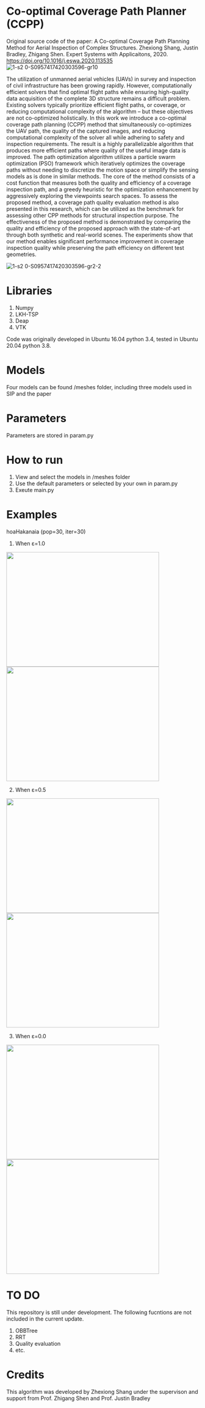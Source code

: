 # Co-optimal Coverage Path Planner (CCPP)

Original source code of the paper: 
A Co-optimal Coverage Path Planning Method for Aerial Inspection of Complex Structures. 
Zhexiong Shang, Justin Bradley, Zhigang Shen.
Expert Systems with Applicaitons, 2020.
https://doi.org/10.1016/j.eswa.2020.113535
![1-s2 0-S0957417420303596-gr10](https://github.com/szx0112/co-optimal-path-planning.github.io/assets/10392640/1638700c-252f-4b39-91a9-7060f5c9f546)

The utilization of unmanned aerial vehicles (UAVs) in survey and inspection of civil infrastructure has been growing rapidly. However, computationally efficient solvers that find optimal flight paths while ensuring high-quality data acquisition of the complete 3D structure remains a difficult problem. Existing solvers typically prioritize efficient flight paths, or coverage, or reducing computational complexity of the algorithm – but these objectives are not co-optimized holistically. In this work we introduce a co-optimal coverage path planning (CCPP) method that simultaneously co-optimizes the UAV path, the quality of the captured images, and reducing computational complexity of the solver all while adhering to safety and inspection requirements. The result is a highly parallelizable algorithm that produces more efficient paths where quality of the useful image data is improved. The path optimization algorithm utilizes a particle swarm optimization (PSO) framework which iteratively optimizes the coverage paths without needing to discretize the motion space or simplify the sensing models as is done in similar methods. The core of the method consists of a cost function that measures both the quality and efficiency of a coverage inspection path, and a greedy heuristic for the optimization enhancement by aggressively exploring the viewpoints search spaces. To assess the proposed method, a coverage path quality evaluation method is also presented in this research, which can be utilized as the benchmark for assessing other CPP methods for structural inspection purpose. The effectiveness of the proposed method is demonstrated by comparing the quality and efficiency of the proposed approach with the state-of-art through both synthetic and real-world scenes. The experiments show that our method enables significant performance improvement in coverage inspection quality while preserving the path efficiency on different test geometries.

![1-s2 0-S0957417420303596-gr2-2](https://github.com/szx0112/co-optimal-path-planning.github.io/assets/10392640/d7534f69-39fc-47d7-b763-0fd4cfdd4f57)

# Libraries
1. Numpy
2. LKH-TSP
3. Deap
4. VTK

Code was originally developed in Ubuntu 16.04 python 3.4, tested in Ubuntu 20.04 python 3.8.

# Models
Four models can be found /meshes folder, including three models used in SIP and the paper

# Parameters
Parameters are stored in param.py

# How to run
1. View and select the models in /meshes folder
2. Use the default parameters or selected by your own in param.py
3. Exeute main.py

# Examples
hoaHakanaia (pop=30, iter=30)
1. When ε=1.0
<img src="https://github.com/szx0112/co-optimal-path-planning.github.io/assets/10392640/1ff8fc05-c1e7-47d9-b9c0-f3c582336846" width="400" height="300">
<img src="https://github.com/szx0112/co-optimal-path-planning.github.io/assets/10392640/0788bc2a-e8c7-4fae-bbdf-08d8d9d97c67" width="400" height="300">

2. When ε=0.5
<img src="https://github.com/szx0112/co-optimal-path-planning.github.io/assets/10392640/f76c8a1c-141a-4f96-9104-83b5c6c42b72" width="400" height="300">
<img src="https://github.com/szx0112/co-optimal-path-planning.github.io/assets/10392640/88af7f1d-455d-44e1-9ff3-5d83517789be" width="400" height="300">

3. When ε=0.0
<img src="https://github.com/szx0112/co-optimal-path-planning.github.io/assets/10392640/3286fe4e-8d31-4467-973d-b7fb1774680e" width="400" height="300">
<img src="https://github.com/szx0112/co-optimal-path-planning.github.io/assets/10392640/846a2137-b369-440a-b22a-c8e082df8c64" width="400" height="300">


# TO DO
This repository is still under development. The following fucntions are not included in the current update.
1. OBBTree
2. RRT
3. Quality evaluation
4. etc.

# Credits
This algorithm was developed by Zhexiong Shang under the supervison and support from Prof. Zhigang Shen and Prof. Justin Bradley 

